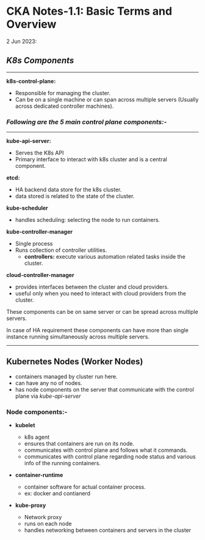 # **CKA Notes-1.1: Basic Terms and Overview** 
2 Jun 2023:



## *K8s Components*
---



**k8s-control-plane:** 
* Responsible for managing the cluster.
* Can be on a single machine or can span across multiple servers (Usually across dedicated controller machines).

### *Following are the 5 main control plane components:-*

---

**kube-api-server:**
* Serves the K8s API
* Primary interface to interact with k8s cluster and is a central component.

**etcd:**
* HA backend data store for the k8s cluster.
* data stored is related to the state of the cluster.

**kube-scheduler**
* handles scheduling: selecting the node to run containers.

**kube-controller-manager**
* Single process
* Runs collection of controller utilities.
    * **controllers:** execute various automation related tasks inside the cluster.

**cloud-controller-manager**
* provides interfaces between the cluster and cloud providers.
* useful only when you need to interact with cloud providers from the cluster.


These components can be on same server or can be spread across multiple servers.

In case of HA requirement these components can have more than single instance running simultaneously across multiple servers.

---

## Kubernetes Nodes (Worker Nodes)

* containers managed by cluster run here.
* can have any no of nodes.
* has node components on the server that communicate with the control plane via *kube-api-server*

### **Node components:-**
* **kubelet**
    * k8s agent
    * ensures that containers are run on its node.
    * communicates with control plane and follows what it commands.
    * communicates with control plane regarding node status and various info of the running containers.

* **container-runtime**

    * container software for actual container process.
    * ex: docker and contianerd

* **kube-proxy**
    * Network proxy
    * runs on each node
    * handles networking between containers and servers in the cluster

